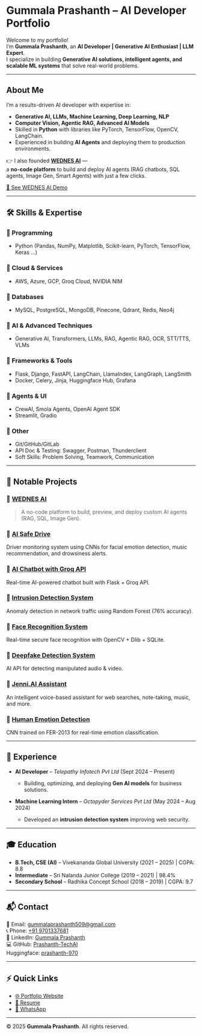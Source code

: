 #  Gummala Prashanth – AI Developer Portfolio  

Welcome to my portfolio!  
I’m **Gummala Prashanth**, an **AI Developer | Generative AI Enthusiast | LLM Expert**.  
I specialize in building **Generative AI solutions, intelligent agents, and scalable ML systems** that solve real-world problems.  

---

##  About Me  

I’m a results-driven AI developer with expertise in:  
- **Generative AI, LLMs, Machine Learning, Deep Learning, NLP**  
- **Computer Vision, Agentic RAG, Advanced AI Models**  
- Skilled in **Python** with libraries like PyTorch, TensorFlow, OpenCV, LangChain.  
- Experienced in building **AI Agents** and deploying them to production environments.  

👉 I also founded **[WEDNES AI](https://wednes-ai.vercel.app/)** —  
a **no-code platform** to build and deploy AI agents (RAG chatbots, SQL agents, Image Gen, Smart Agents) with just a few clicks.  

[🔗 See WEDNES AI Demo](https://wednes-ai.vercel.app/)  

---

## 🛠️ Skills & Expertise  

### 🔹 Programming  
- Python (Pandas, NumPy, Matplotlib, Scikit-learn, PyTorch, TensorFlow, Keras …)  

### 🔹 Cloud & Services  
- AWS, Azure, GCP, Groq Cloud, NVIDIA NIM  

### 🔹 Databases  
- MySQL, PostgreSQL, MongoDB, Pinecone, Qdrant, Redis, Neo4j  

### 🔹 AI & Advanced Techniques  
- Generative AI, Transformers, LLMs, RAG, Agentic RAG, OCR, STT/TTS, VLMs  

### 🔹 Frameworks & Tools  
- Flask, Django, FastAPI, LangChain, LlamaIndex, LangGraph, LangSmith  
- Docker, Celery, Jinja, Huggingface Hub, Grafana  

### 🔹 Agents & UI  
- CrewAI, Smola Agents, OpenAI Agent SDK  
- Streamlit, Gradio  

### 🔹 Other  
- Git/GitHub/GitLab  
- API Doc & Testing: Swagger, Postman, Thunderclient  
- Soft Skills: Problem Solving, Teamwork, Communication  

---

## 📌 Notable Projects  

### 🔹 [WEDNES AI](https://github.com/Prashanth-TechAI/WEDNES-AI-Backend.git)  
> A no-code platform to build, preview, and deploy custom AI agents (RAG, SQL, Image Gen).  

### 🔹 [AI Safe Drive](https://github.com/Prashanth-TechAI/AI-Safe-Drive)  
Driver monitoring system using CNNs for facial emotion detection, music recommendation, and drowsiness alerts.  

### 🔹 [AI Chatbot with Groq API](https://github.com/Prashanth-TechAI/-AI-Chatbot-with-Groq-API)  
Real-time AI-powered chatbot built with Flask + Groq API.  

### 🔹 [Intrusion Detection System](https://github.com/Prashanth-TechAI/INTRUSION-DETECTION-SYSTEM)  
Anomaly detection in network traffic using Random Forest (76% accuracy).  

### 🔹 [Face Recognition System](https://github.com/Prashanth-TechAI/Face-Recogntion-System)  
Real-time secure face recognition with OpenCV + Dlib + SQLite.  

### 🔹 [Deepfake Detection System](https://github.com/Prashanth-TechAI/Deepfake-Detection-System)  
AI API for detecting manipulated audio & video.  

### 🔹 [Jenni.AI Assistant](https://github.com/Prashanth-TechAI/Jenni.AI)  
An intelligent voice-based assistant for web searches, note-taking, music, and more.  

### 🔹 [Human Emotion Detection](https://github.com/Prashanth-TechAI/Human-Emotion-Detection)  
CNN trained on FER-2013 for real-time emotion classification.  

---

## 💼 Experience  

- **AI Developer** – *Telepathy Infotech Pvt Ltd* (Sept 2024 – Present)  
  - Building, optimizing, and deploying **Gen AI models** for business solutions.  

- **Machine Learning Intern** – *Octopyder Services Pvt Ltd* (May 2024 – Aug 2024)  
  - Developed an **intrusion detection system** improving web security.  

---

## 🎓 Education  

- **B.Tech, CSE (AI)** – Vivekananda Global University (2021 – 2025) | CGPA: 8.8  
- **Intermediate** – Sri Nalanda Junior College (2019 – 2021) | 98.4%  
- **Secondary School** – Radhika Concept School (2018 – 2019) | CGPA: 9.7  

---

## 📬 Contact  

📧 Email: [gummalaprashanth509@gmail.com](mailto:gummalaprashanth509@gmail.com)  
📞 Phone: [+91 9701337681](tel:+919701337681)  
🔗 LinkedIn: [Gummala Prashanth](https://linkedin.com/in/gummala-prashanth-1a34a3273)  
💻 GitHub: [Prashanth-TechAI](https://github.com/Prashanth-TechAI)  
   Huggingface: [prashanth-970](https://huggingface.co/prashanth970)

---

## ⚡ Quick Links  

- [🌐 Portfolio Website](https://gummalaprashanth.netlify.app/) 
- [📄 Resume](resume.pdf)  
- [💬 WhatsApp](https://wa.me/919951879767)  

---

© 2025 **Gummala Prashanth**. All rights reserved.  
